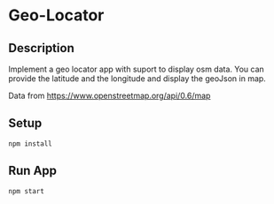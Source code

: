 # Geo-Locator

## Description

Implement a geo locator app with suport to display osm data.
You can provide the latitude and the longitude and display the geoJson in map.

Data from https://www.openstreetmap.org/api/0.6/map

## Setup

```
npm install
```

## Run App

```
npm start
```
